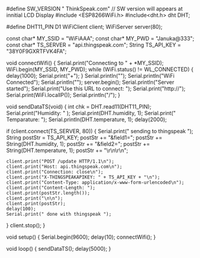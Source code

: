 #define SW_VERSION " ThinkSpeak.com" // SW version will appears at innitial LCD Display
#include <ESP8266WiFi.h>
#include<dht.h>
dht DHT;

#define DHT11_PIN D1
WiFiClient client;
WiFiServer server(80);

const char* MY_SSID = "WiFiAAA";
const char* MY_PWD = "Januka@333";
const char* TS_SERVER = "api.thingspeak.com";
String TS_API_KEY = "38Y0F9GXRTFVK4FA";

void connectWifi()
{
  Serial.print("Connecting to " + *MY_SSID);
  WiFi.begin(MY_SSID, MY_PWD);
  while (WiFi.status() != WL_CONNECTED)
  {
    delay(1000);
    Serial.print("+");
  }
  Serial.println("");
  Serial.println("WiFi Connected");
  Serial.println("");
  server.begin();
  Serial.println("Server started");
  Serial.print("Use this URL to connect: ");
  Serial.print("http://");
  Serial.print(WiFi.localIP());
  Serial.println("/");
}

void sendDataTS(void)
{
  int chk = DHT.read11(DHT11_PIN);
  Serial.print("Humidity: " );
  Serial.print(DHT.humidity, 1);
  Serial.print(" Temparature: ");
  Serial.println(DHT.temperature, 1);
  delay(2000);
   
  if (client.connect(TS_SERVER, 80))
  {
    Serial.print(" sending to thingspeak ");
    String postStr = TS_API_KEY;
    postStr += "&field1=";
    postStr += String(DHT.humidity, 1);
    postStr += "&field2=";
    postStr += String(DHT.temperature, 1);
    postStr += "\r\n\r\n";

    client.print("POST /update HTTP/1.1\n");
    client.print("Host: api.thingspeak.com\n");
    client.print("Connection: close\n");
    client.print("X-THINGSPEAKAPIKEY: " + TS_API_KEY + "\n");
    client.print("Content-Type: application/x-www-form-urlencoded\n");
    client.print("Content-Length: ");
    client.print(postStr.length());
    client.print("\n\n");
    client.print(postStr);
    delay(100);
    Serial.print(" done with thingspeak ");
  }
  client.stop();
}

void setup()
{
  Serial.begin(9600);
  delay(10);
  connectWifi();
  }

void loop()
{
  sendDataTS();
  delay(5000);
}
